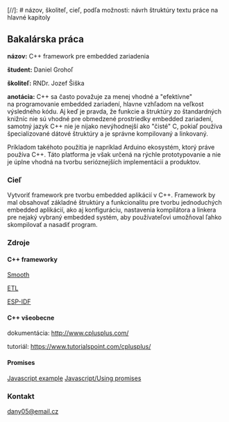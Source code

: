 [//]: #  názov, školiteľ, cieľ, podľa možnosti: návrh štruktúry textu práce na hlavné kapitoly
## Bakalárska práca

**názov:** C++ framework pre embedded zariadenia

**študent:** Daniel Grohoľ  

**školiteľ:** RNDr. Jozef Šiška

**anotácia:** C++ sa často považuje za menej vhodné a "efektívne" na programovanie embedded zariadení, hlavne vzhľadom  na veľkost výsledného kódu. Aj keď je pravda, že funkcie a štruktúry zo štandardných knižníc nie sú vhodné pre obmedzené prostriedky embedded zariadení, samotný jazyk  C++ nie je nijako nevýhodnejší ako "čisté" C, pokiaľ používa špecializované dátové štruktúry a je správne kompilovaný a linkovaný.

Príkladom takéhoto použitia je napríklad Arduino ekosystém, ktorý práve používa C++. Táto platforma je však určená na rýchle prototypovanie a nie je úplne vhodná na tvorbu serióznejších implementácií a produktov.

### Cieľ
Vytvoriť framework pre tvorbu embedded aplikácií v C++. Framework by mal obsahovať základné štruktúry a funkcionalitu pre tvorbu jednoduchých embedded aplikácií, ako aj konfiguráciu, nastavenia kompilátora a linkera pre nejaký vybraný embedded systém, aby používateľovi umožňoval ľahko skompilovať a nasadiť program.

### Zdroje
#### C++ frameworky

[Smooth](https://github.com/PerMalmberg/Smooth "C++ framework for writing applications based on Espressif's ESP-IDF.")

[ETL](https://www.etlcpp.com/home.html "A C++ template library for embedded applications")

[ESP-IDF](https://github.com/espressif/esp-idf "Espressif IoT Development Framework for the ESP32 chip.")


#### C++ všeobecne
dokumentácia: http://www.cplusplus.com/

tutoriál: https://www.tutorialspoint.com/cplusplus/

#### Promises
[Javascript example](https://developer.mozilla.org/en-US/docs/Web/JavaScript/Reference/Global_Objects/Promise) 
[Javascript/Using promises](https://developer.mozilla.org/en-US/docs/Web/JavaScript/Guide/Using_promises "Tutorial")

### Kontakt
dany05@email.cz
